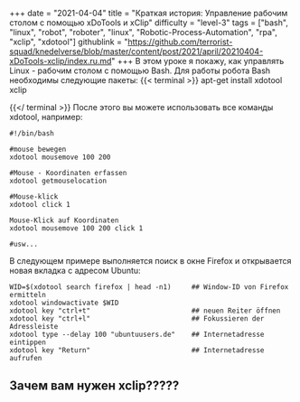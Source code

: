 +++
date = "2021-04-04"
title = "Краткая история: Управление рабочим столом с помощью xDoTools и xClip"
difficulty = "level-3"
tags = ["bash", "linux", "robot", "roboter", "linux", "Robotic-Process-Automation", "rpa", "xclip", "xdotool"]
githublink = "https://github.com/terrorist-squad/knedelverse/blob/master/content/post/2021/april/20210404-xDoTools-xclip/index.ru.md"
+++
В этом уроке я покажу, как управлять Linux - рабочим столом с помощью Bash. Для работы робота Bash необходимы следующие пакеты:
{{< terminal >}}
apt-get install xdotool xclip

{{</ terminal >}}
После этого вы можете использовать все команды xdotool, например:
```
#!/bin/bash

#mouse bewegen
xdotool mousemove 100 200 

#Mouse - Koordinaten erfassen
xdotool getmouselocation 

#Mouse-klick
xdotool click 1 

Mouse-Klick auf Koordinaten
xdotool mousemove 100 200 click 1 

#usw...

```
В следующем примере выполняется поиск в окне Firefox и открывается новая вкладка с адресом Ubuntu:
```
WID=$(xdotool search firefox | head -n1)     ## Window-ID von Firefox ermitteln
xdotool windowactivate $WID
xdotool key "ctrl+t"                         ## neuen Reiter öffnen
xdotool key "ctrl+l"                         ## Fokussieren der Adressleiste
xdotool type --delay 100 "ubuntuusers.de"    ## Internetadresse eintippen
xdotool key "Return"                         ## Internetadresse aufrufen 

```

## Зачем вам нужен xclip?????
